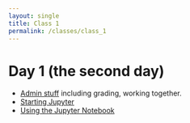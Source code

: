 ```yaml
---
layout: single
title: Class 1
permalink: /classes/class_1
---
```


# Day 1 (the second day)

* [Admin stuff](../course) including grading, working together.
* [Starting Jupyter](../open_jupyter)
* [Using the Jupyter Notebook](../chapters/01/using_jupyter)
